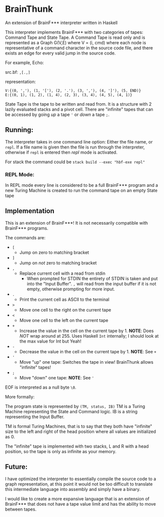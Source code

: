# BrainThunk
An extension of BrainF*** interpreter written in Haskell

This interpreter implements BrainF*** with two categories of tapes: Command Tape and State Tape.
A Command Tape is read only and is represented as a Graph G(V,E) where V = (i, cmd) where each node is representative of a command character in the source code file, and there exists an edge for every valid jump in the source code.

For example, Echo:

src.bf: `,[.,]`

representation: 

    V:{(0, ','), (1, '['), (2, '.'), (3, ','), (4, ']'), (5, END)}
    E:{(0, 1), (1, 2), (1, 4), (2, 3), (3, 4), (4, 5), (4, 1)}

State Tape is the tape to be written and read from. It is a structure with 2 lazily evaluated stacks and a pivot cell. There are "infinite" tapes that can be accessed by going _up_ a tape `'` or _down_ a tape `;`. 

## Running:
The interpreter takes in one command line option: Either the file name, or `repl`. If a file name is given then the file is run through the interpreter, otherwise if `repl` is entered then *repl* mode is activated.

For stack the command could be `stack build --exec "hbf-exe repl"`

### REPL Mode:
In REPL mode every line is considered to be a full BrainF*** program and a new Turing Machine is created to run the command tape on an empty State tape


## Implementation
This is an extension of BrainF***! It is not necessarily compatible with BrainF\*\*\* programs. 

The commands are:

+ `[`
    + Jump on zero to matching bracket
+ `]`
    + Jump on _not_ zero to matching bracket
+ `,`
    + Replace current cell with a read from stdin
        + When prompted for STDIN the entirety of STDIN is taken and put into the "Input Buffer". `,` will read from the input buffer if it is not empty, otherwise prompting for more input.
+ `.` 
    + Print the current cell as ASCII to the terminal
+ `>`
    + Move one cell to the right on the current tape
+ `<`
    + Move one cell to the left on the current tape
+ `+`
    + Increase the value in the cell on the current tape by 1. **NOTE**: Does _NOT_ wrap around at 255. Uses Haskell `Int` internally; I should look at the max value for Int but Yeah!
+ `-`
    + Decrease the value in the cell on the current tape by 1. **NOTE**: See `+`
+ `'`
    + Move "up" one tape: Switches the tape in view! BrainThunk allows "infinite" tapes!
+ `;`
    + Move "down" one tape: **NOTE**: See `'`

EOF is interpreted as a null byte `\0`.

More formally: 

The program state is represented by `(TM, status, IB)` TM is a Turing Machine representing the State and Command logic. IB is a string representing the Input Buffer.

TM is formal Turing Machines, that is to say that they both have "infinite" size to the left and right of the head position where all values are initialized as 0. 

The "infinite" tape is implemented with two stacks, L and R with a head position, so the tape is only as infinite as your memory.

## Future:
I have optimized the interpreter to essentially compile the source code to a graph representation, at this point it would not be too difficult to translate this intermediate language into assembly and simply have a binary.

I would like to create a more expansive language that is an extension of BrainF*** that does not have a tape value limit and has the ability to move between tapes.